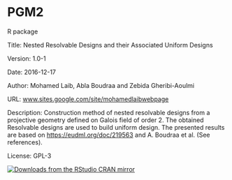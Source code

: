 # PGM2
R package

Title: Nested Resolvable Designs and their Associated Uniform Designs

Version: 1.0-1

Date: 2016-12-17


Author: Mohamed Laib, Abla Boudraa and Zebida Gheribi-Aoulmi

URL: www.sites.google.com/site/mohamedlaibwebpage

Description: Construction method of nested resolvable designs from a projective geometry defined on Galois field of order 2. The obtained
    Resolvable designs are used to build uniform design. The presented results
    are based on <https://eudml.org/doc/219563> and A. Boudraa et al. (See references).
    
License: GPL-3

[![Downloads from the RStudio CRAN mirror](http://cranlogs.r-pkg.org/badges/grand-total/PGM2)](http://cran.rstudio.com/package=PGM2)
